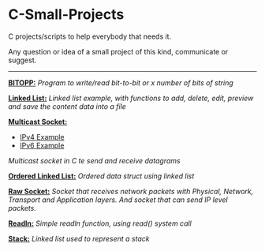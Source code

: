 # C-Small-Projects
C projects/scripts to help everybody that needs it.

Any question or idea of a small project of this kind, communicate or suggest.

---

 **[BITOPP:](https://github.com/hugo-cmac/C-Small-Projects/blob/master/BITOPP/bitopp.c)**
*Program to write/read bit-to-bit or x number of bits of string*

**[Linked List:](https://github.com/hugo-cmac/C-Small-Projects/blob/master/LinkedList/linkedlist.c)**
*Linked list example, with functions to add, delete, edit, preview and save the content data into a file* 

**[Multicast Socket:](https://github.com/hugo-cmac/C-Small-Projects/blob/master/MulticastSocket/multicast.c)**
* [IPv4 Example](https://github.com/hugo-cmac/C-Small-Projects/tree/master/MulticastSocket/IPv4)
* [IPv6 Example](https://github.com/hugo-cmac/C-Small-Projects/tree/master/MulticastSocket/IPv6)

*Multicast socket in C te send and receive datagrams*

**[Ordered Linked List:](https://github.com/hugo-cmac/C-Small-Projects/blob/master/OrderedLinkedList/orderedlinkedlist.c)**
*Ordered data struct using linked list*

**[Raw Socket:](https://github.com/hugo-cmac/C-Small-Projects/blob/master/RawSocket/raw.c)**
*Socket that receives network packets with Physical, Network, Transport and Application layers.
And socket that can send IP level packets.*

**[Readln:](https://github.com/hugo-cmac/C-Small-Projects/blob/master/Readln/readln.c)**
*Simple readln function, using read() system call*

**[Stack:](https://github.com/hugo-cmac/C-Small-Projects/blob/master/Stack/stack.c)**
*Linked list used to represent a stack*
